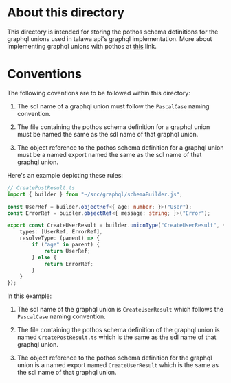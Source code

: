 # About this directory

This directory is intended for storing the pothos schema definitions for the graphql unions used in talawa api's graphql implementation. More about implementing graphql unions with pothos at [this](https://pothos-graphql.dev/docs/guide/unions) link.

# Conventions

The following coventions are to be followed within this directory: 

1. The sdl name of a graphql union must follow the `PascalCase` naming convention.

2. The file containing the pothos schema definition for a graphql union must be named the same as the sdl name of that graphql union.

3. The object reference to the pothos schema definition for a graphql union must be a named export named the same as the sdl name of that graphql union.

Here's an example depicting these rules: 

```typescript
// CreatePostResult.ts
import { builder } from "~/src/graphql/schemaBuilder.js";

const UserRef = builder.objectRef<{ age: number; }>("User");
const ErrorRef = buidler.objectRef<{ message: string; }>("Error");

export const CreateUserResult = builder.unionType("CreateUserResult", {
    types: [UserRef, ErrorRef],
    resolveType: (parent) => {
        if ("age" in parent) {
            return UserRef;
        } else {
            return ErrorRef;
        }
    }
});
```

In this example: 

1. The sdl name of the graphql union is `CreateUserResult` which follows the `PascalCase` naming convention.

2. The file containing the pothos schema definition of the graphql union is named `CreatePostResult.ts` which is the same as the sdl name of that graphql union.

3. The object reference to the pothos schema definition for the graphql union is a named export named `CreateUserResult` which is the same as the sdl name of that graphql union.